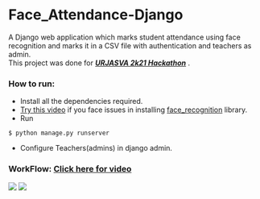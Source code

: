 # Face_Attendance-Django
A Django web application which marks student attendance using face recognition and marks it in a CSV file with authentication and teachers as admin.<br/>
This project was done for ***[URJASVA 2k21 Hackathon](https://dare2compete.com/f/urjasva-deen-dayal-upadhaya-college-dduc-university-of-delhi-du-new-delhi-10467?lb=21071117)*** .
### How to run:
* Install all the dependencies required.
* [Try this video](https://www.youtube.com/watch?v=xaDJ5xnc8dc) if you face issues in installing [face_recognition](https://pypi.org/project/face-recognition/) library.
* Run
```
$ python manage.py runserver
```
* Configure Teachers(admins) in django admin.

### WorkFlow: [Click here for video](https://youtu.be/3yozKrRYMuY)

 <img src="https://user-images.githubusercontent.com/57340523/125194459-0e0e5680-e26f-11eb-9878-b60b5899f030.png">
 
 <img src="https://user-images.githubusercontent.com/57340523/125194511-52015b80-e26f-11eb-8756-c146ed44f163.png">
 
 
